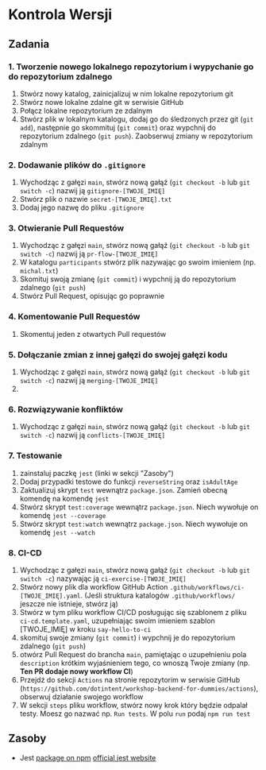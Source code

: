 # Kontrola Wersji

## Zadania
### 1. Tworzenie nowego lokalnego repozytorium i wypychanie go do repozytorium zdalnego
1. Stwórz nowy katalog, zainicjalizuj w nim lokalne repozytorium git 
2. Stwórz nowe lokalne zdalne git w serwisie GitHub
3. Połącz lokalne repozytorium ze zdalnym 
4. Stwórz plik w lokalnym katalogu, dodaj go do śledzonych przez git (`git add`), następnie go skommituj (`git commit`) oraz wypchnij do repozytorium zdalnego (`git push`). Zaobserwuj zmiany w repozytorium zdalnym

### 2. Dodawanie plików do `.gitignore`
1. Wychodząc z gałęzi `main`, stwórz nową gałąź (`git checkout -b` lub `git switch -c`) nazwij ją `gitignore-[TWOJE_IMIĘ]`
2. Stwórz plik o nazwie `secret-[TWOJE_IMIĘ].txt`
3. Dodaj jego nazwę do pliku `.gitignore`


### 3. Otwieranie Pull Requestów
1. Wychodząc z gałęzi `main`, stwórz nową gałąź (`git checkout -b` lub `git switch -c`) nazwij ją `pr-flow-[TWOJE_IMIĘ]`
2. W katalogu `participants` stwórz plik nazywając go swoim imieniem (np. `michal.txt`)
3. Skomituj swoją zmianę (`git commit`) i wypchnij ją do repozytorium zdalnego (`git push`)
4. Stwórz Pull Request, opisując go poprawnie

### 4. Komentowanie Pull Requestów
1. Skomentuj jeden z otwartych Pull requestów

### 5. Dołączanie zmian z innej gałęzi do swojej gałęzi kodu
1. Wychodząc z gałęzi `main`, stwórz nową gałąź (`git checkout -b` lub `git switch -c`) nazwij ją `merging-[TWOJE_IMIĘ]`
2. 

### 6. Rozwiązywanie konfliktów
1. Wychodząc z gałęzi `main`, stwórz nową gałąź (`git checkout -b` lub `git switch -c`) nazwij ją `conflicts-[TWOJE_IMIĘ]`


### 7. Testowanie
1. zainstaluj paczkę `jest` (linki w sekcji "Zasoby")
2. Dodaj przypadki testowe do funkcji `reverseString` oraz `isAdultAge`
3. Zaktualizuj skrypt `test` wewnątrz `package.json`. Zamień obecną komendę na komendę `jest`
4. Stwórz skrypt `test:coverage` wewnątrz `package.json`. Niech wywołuje on komendę `jest --coverage`
4. Stwórz skrypt `test:watch` wewnątrz `package.json`. Niech wywołuje on komendę `jest --watch`

### 8. CI-CD
1. Wychodząc z gałęzi `main`, stwórz nową gałąź (`git checkout -b` lub `git switch -c`) nazywając ją `ci-exercise-[TWOJE_IMIĘ]`
1. Stwórz nowy plik dla workflow GitHub Action `.github/workflows/ci-[TWOJE_IMIĘ].yaml`. (Jeśli struktura katalogów `.github/workflows/` jeszcze nie istnieje, stwórz ją)
2. Stwórz w tym pliku workflow CI/CD posługując się szablonem z pliku `ci-cd.template.yaml`, uzupełniając swoim imieniem szablon [TWOJE_IMIĘ] w kroku `say-hello-to-ci`
3. skomituj swoje zmiany (`git commit`) i wypchnij je do repozytorium zdalnego (`git push`)
3. otwórz Pull Request do brancha `main`, pamiętając o uzupełnieniu pola `description` krótkim wyjaśnieniem tego, co wnoszą Twoje zmiany (np. **Ten PR dodaje nowy workflow CI**)
4. Przejdź do sekcji `Actions` na stronie repozytorim w serwisie GitHub (`https://github.com/dotintent/workshop-backend-for-dummies/actions`), obserwuj działanie swojego workflow
5. W sekcji `steps` pliku workflow, stwórz nowy krok który będzie odpalał testy. Moesz go nazwać np. `Run tests`. W polu `run` podaj `npm run test`

## Zasoby
- Jest [package on npm](https://www.npmjs.com/package/jest) [official jest website](https://jestjs.io/)